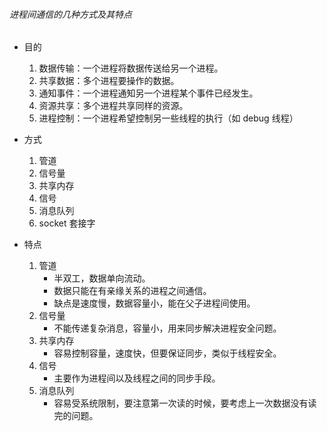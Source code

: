 ###### 进程间通信的几种方式及其特点
- 目的
    1. 数据传输：一个进程将数据传送给另一个进程。
    2. 共享数据：多个进程要操作的数据。
    3. 通知事件：一个进程通知另一个进程某个事件已经发生。
    4. 资源共享：多个进程共享同样的资源。
    5. 进程控制：一个进程希望控制另一些线程的执行（如 debug 线程）

- 方式
    1. 管道
    2. 信号量
    3. 共享内存
    4. 信号
    5. 消息队列
    6. socket 套接字

- 特点
    1. 管道
        - 半双工，数据单向流动。
        - 数据只能在有亲缘关系的进程之间通信。
        - 缺点是速度慢，数据容量小，能在父子进程间使用。
    2. 信号量
        - 不能传递复杂消息，容量小，用来同步解决进程安全问题。
    3. 共享内存
        - 容易控制容量，速度快，但要保证同步，类似于线程安全。
    4. 信号
        - 主要作为进程间以及线程之间的同步手段。
    5. 消息队列
        - 容易受系统限制，要注意第一次读的时候，要考虑上一次数据没有读完的问题。
